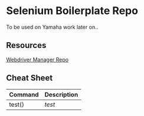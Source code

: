 # Selenium Boilerplate Repo
To be used on Yamaha work later on..

## Resources

[Webdriver Manager Repo](https://github.com/SergeyPirogov/webdriver_manager)

## Cheat Sheet

| Command | Description |
|---|---|
| test() | *test* |